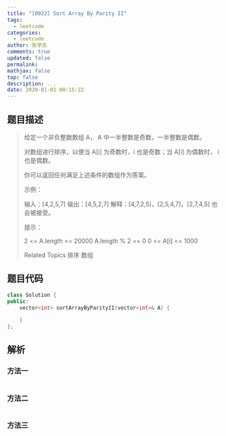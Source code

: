 ```yaml
---
title: "[0922] Sort Array By Parity II"
tags:
  - leetcode
categories:
  - leetcode
author: 张学志
comments: true
updated: false
permalink:
mathjax: false
top: false
description: ...
date: 2020-01-01 00:15:22
---
```


## 题目描述

> 给定一个非负整数数组 A， A 中一半整数是奇数，一半整数是偶数。 
> 
> 对数组进行排序，以便当 A[i] 为奇数时，i 也是奇数；当 A[i] 为偶数时， i 也是偶数。 
> 
> 你可以返回任何满足上述条件的数组作为答案。 
> 
> 
> 
> 示例： 
> 
> 输入：[4,2,5,7]
> 输出：[4,5,2,7]
> 解释：[4,7,2,5]，[2,5,4,7]，[2,7,4,5] 也会被接受。
> 
> 
> 
> 
> 提示： 
> 
> 
> 2 <= A.length <= 20000 
> A.length % 2 == 0 
> 0 <= A[i] <= 1000 
> 
> 
> 
> Related Topics 排序 数组

## 题目代码

```cpp
class Solution {
public:
    vector<int> sortArrayByParityII(vector<int>& A) {
        
    }
};
```

## 解析

### 方法一

```cpp

```

### 方法二

```cpp

```

### 方法三

```cpp

```

